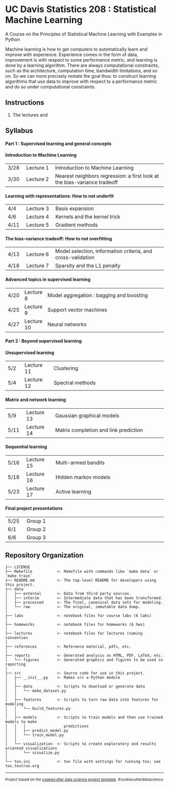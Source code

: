 UC Davis Statistics 208 : Statistical Machine Learning
==============================

A Course on the Principles of Statistical Machine Learning with Examples in Python

Machine learning is how to get computers to automatically learn and improve with experience. Experience comes in the form of data, improvement is with respect to some performance metric, and learning is done by a learning algorithm. There are always computational constraints, such as the architecture, computation time, bandwidth limitations, and so on. So we can more precisely restate the goal thus: to construct learning algorithms that use data to improve with respect to a performance metric and do so under computational constraints.

<h2>Instructions</h2>

1. The lectures and 

<h2>Syllabus</h2>
<h4>Part 1 : Supervised learning and general concepts</h4>
<h4>Introduction to Machine Learning</h4>
<table>
<tr><td width="50px">3/28</td><td width="100px">Lecture 1</td><td width="650px">Introduction to Machine Learning</td></tr>
<tr><td width="50px">3/30</td><td width="100px">Lecture 2</td><td width="650px"> Nearest neighbors regression: a first look at the bias-variance tradeoff</td></tr>
</table>

<h4>Learning with representations: How to not underfit</h4>
<table>
<tr><td width="50px">4/4</td><td width="100px">Lecture 3</td><td width="650px">Basis expansion</td></tr>
<tr><td width="50px">4/6</td><td width="100px">Lecture 4</td><td width="650px">Kernels and the kernel trick</td></tr>
<tr><td width="50px">4/11</td><td width="100px">Lecture 5</td><td width="650px">Gradient methods</td></tr>
</table>

<h4>The bias-variance tradeoff: How to not overfitting</h4>
<table>
<tr><td width="50px">4/13</td><td width="100px">Lecture 6</td><td width="650px"> Model selection, information criteria, and cross-validation
</td></tr>
<tr><td width="50px">4/18</td><td width="100px">Lecture 7</td><td width="650px">Sparsity and the L1 penalty</td></tr>
</table>

<h4>Advanced topics in supervised learning</h4>
<table>
<tr><td width="50px">4/20</td><td width="105px">Lecture 8</td><td width="100%">Model aggregation : bagging and boosting</td></tr>
<tr><td width="50px">4/25</td><td width="105px">Lecture 9</td><td>Support vector machines</td></tr>
<tr><td width="50px">4/27</td><td width="105px">Lecture 10</td><td>Neural networks</td></tr>
</table>

<h4>Part 2 : Beyond supervised learning</h4>
<h4>Unsupervised learning</h4>
<table>
<tr><td width="50px">5/2</td><td width="100px">Lecture 11</td><td width="650px">Clustering</td></tr>
<tr><td width="50px">5/4</td><td width="100px">Lecture 12</td><td width="650px">Spectral methods</td></tr>
</table>

<h4>Matrix and network learning </h4>
<table>
<tr><td width="50px">5/9</td><td width="100px">Lecture 13</td><td width="650px">Gaussian graphical models</td></tr>
<tr><td width="50px">5/11</td><td width="100px">Lecture 14</td><td width="650px">Matrix completion and link prediction</td></tr>
</table>

<h4>Sequential learning</h4>
<table>
<tr><td width="50px">5/16</td><td width="100px">Lecture 15</td><td width="650px">Multi-armed bandits</td></tr>
<tr><td width="50px">5/18</td><td width="100px">Lecture 16</td><td width="650px">Hidden markov models</td></tr>
<tr><td width="50px">5/23</td><td width="100px">Lecture 17</td><td width="650px">Active learning</td></tr>
</table>

<h4>Final project presentations</h4>
<table>
<tr><td width="50px">5/25</td><td width="100px">Group 1</td><td width="650px"></td></tr>
<tr><td width="50px">6/1</td><td width="100px">Group 2</td><td width="650px"></td></tr>
<tr><td width="50px">6/6</td><td width="100px">Group 3</td><td width="650px"></td></tr>
</table>



Repository Organization
------------

    ├── LICENSE
    ├── Makefile           <- Makefile with commands like `make data` or `make train`
    ├── README.md          <- The top-level README for developers using this project.
    ├── data
    │   ├── external       <- Data from third party sources.
    │   ├── interim        <- Intermediate data that has been transformed.
    │   ├── processed      <- The final, canonical data sets for modeling.
    │   └── raw            <- The original, immutable data dump.
    │
    ├── labs               <- notebook files for course labs (6 labs)
    │
    ├── homeworks          <- notebook files for homeworks (6 hws)
    │
    ├── lectures           <- notebook files for lectures (naming convention 
    │
    ├── references         <- Reference material, pdfs, etc.
    │
    ├── reports            <- Generated analysis as HTML, PDF, LaTeX, etc.
    │   └── figures        <- Generated graphics and figures to be used in reporting
    │
    ├── src                <- Source code for use in this project.
    │   ├── __init__.py    <- Makes src a Python module
    │   │
    │   ├── data           <- Scripts to download or generate data
    │   │   └── make_dataset.py
    │   │
    │   ├── features       <- Scripts to turn raw data into features for modeling
    │   │   └── build_features.py
    │   │
    │   ├── models         <- Scripts to train models and then use trained models to make
    │   │   │                 predictions
    │   │   ├── predict_model.py
    │   │   └── train_model.py
    │   │
    │   └── visualization  <- Scripts to create exploratory and results oriented visualizations
    │       └── visualize.py
    │
    └── tox.ini            <- tox file with settings for running tox; see tox.testrun.org


--------

<p><small>Project based on the <a target="_blank" href="https://drivendata.github.io/cookiecutter-data-science/">cookiecutter data science project template</a>. #cookiecutterdatascience</small></p>
